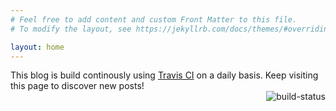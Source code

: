 ```yaml
---
# Feel free to add content and custom Front Matter to this file.
# To modify the layout, see https://jekyllrb.com/docs/themes/#overriding-theme-defaults

layout: home
---
```

<div class="note">
<span>
This blog is build continously using <a href="https://travis-ci.com">Travis CI</a> on a daily basis. Keep visiting this page to discover new posts! 
</span>
<div style="float:right;">
<br />
<img alt="build-status" style="float:right;" src="https://travis-ci.com/flowinho/flowinho.github.io.svg?branch=master">
</div>
</div>



